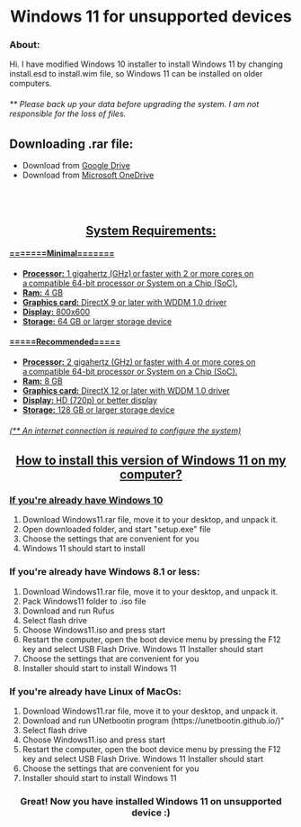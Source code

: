 <h1 align="center">Windows 11 for unsupported devices</h1>

<h3>About:</h3>
<a>Hi. I have modified Windows 10 installer to install Windows 11 by changing install.esd to install.wim file, so Windows 11 can be installed on older computers.</a>
<br>
<h6>** Please back up your data before upgrading the system. I am not responsible for the loss of files.</h6>

<h2>Downloading .rar file:</h2>
<ul>
  <li><a>Download from </a><a href="https://drive.google.com/u/0/uc?export=download&confirm=ZuoG&id=1jQdRmUnrm1aW3J2DSMfznMAXzO9ozzq-">Google Drive</li>
  <li><a>Download from </a><a href="https://1drv.ms/u/s!AuQL__qV6kxdgQC_gnK9S4U9oJ4a?e=xUTH4K">Microsoft OneDrive</li>
</ul>
<br>




<br>

<h2 align="center">System Requirements:</h2>
<h4><b>=======Minimal=======</b></h4>
<ul>
  <li><b>Processor:</b> 1 gigahertz (GHz) or faster with 2 or more cores on a compatible 64-bit processor or System on a Chip (SoC).</li>
  <li><b>Ram:</b> 4 GB</li>
  <li><b>Graphics card:</b> DirectX 9 or later with WDDM 1.0 driver</li>
  <li><b>Display:</b> 800x600</li>
  <li><b>Storage:</b> 64 GB or larger storage device</li>
  </ul>

<h4><b>=====Recommended=====</b></h4>

<ul>
  <li><b>Processor:</b> 2 gigahertz (GHz) or faster with 4 or more cores on a compatible 64-bit processor or System on a Chip (SoC).</li>
  <li><b>Ram:</b> 8 GB</li>
  <li><b>Graphics card:</b> DirectX 12 or later with WDDM 1.0 driver</li>
  <li><b>Display:</b> HD (720p) or better display</li>
  <li><b>Storage:</b> 128 GB or larger storage device</li>
  </ul>
  
<h6>(** An internet connection is required to configure the system)</h6>

<h2 align="center">How to install this version of Windows 11 on my computer?</h2>
  <h3>If you're already have Windows 10</h3>
   <ol>  
     <li><a>Download Windows11.rar file, move it to your desktop, and unpack it.</a></li>
     <li>Open downloaded folder, and start "setup.exe" file</li>
     <li>Choose the settings that are convenient for you</li>
     <li>Windows 11 should start to install</li>
   </ol>
   
 <h3>If you're already have Windows 8.1 or less:</h3>
   <ol>  
     <li><a>Download Windows11.rar file, move it to your desktop, and unpack it.</a></li>
     <li>Pack Windows11 folder to .iso file</li>
     <li>Download and run Rufus</li>
     <li>Select flash drive</li>
     <li>Choose Windows11.iso and press start</li>
     <li>Restart the computer, open the boot device menu by pressing the F12 key and select USB Flash Drive. Windows 11 Installer should start</li>
     <li>Choose the settings that are convenient for you</li>
     <li>Installer should start to install Windows 11</li>
   </ol>

 <h3>If you're already have Linux of MacOs:</h3>
   <ol>  
     <li><a>Download Windows11.rar file, move it to your desktop, and unpack it.</a></li>
     <li>Download and run UNetbootin program (https://unetbootin.github.io/)"</li>
     <li>Select flash drive</li>
     <li>Choose Windows11.iso and press start</li>
     <li>Restart the computer, open the boot device menu by pressing the F12 key and select USB Flash Drive. Windows 11 Installer should start</li>
     <li>Choose the settings that are convenient for you</li>
     <li>Installer should start to install Windows 11</li>
   </ol>

<h3 align="center">Great! Now you have installed Windows 11 on unsupported device :)</h3>
